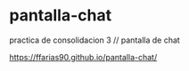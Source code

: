 # pantalla-chat
practica de consolidacion 3 // pantalla de chat

https://ffarias90.github.io/pantalla-chat/
